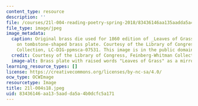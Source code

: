 ```yaml
---
content_type: resource
description: ''
file: /courses/21l-004-reading-poetry-spring-2018/83436146aa135aadda5a4b0dcfc5a171_21l-004s18.jpeg
file_type: image/jpeg
image_metadata:
  caption: Original brass die used for 1860 edition of _Leaves of Grass_ by Walt Whitman
    on tombstone-shaped brass plate. Courtesy of the Library of Congress, Feinberg-Whitman
    Collection, LC-DIG-ppmsca-07531. This image is in the public domain.
  credit: Courtesy of the Library of Congress, Feinberg-Whitman Collection, LC-DIG-ppmsca-07531.
  image-alt: Brass plate with raised words "Leaves of Grass" as a mirror image.
learning_resource_types: []
license: https://creativecommons.org/licenses/by-nc-sa/4.0/
ocw_type: OCWImage
resourcetype: Image
title: 21l-004s18.jpeg
uid: 83436146-aa13-5aad-da5a-4b0dcfc5a171
---
```


